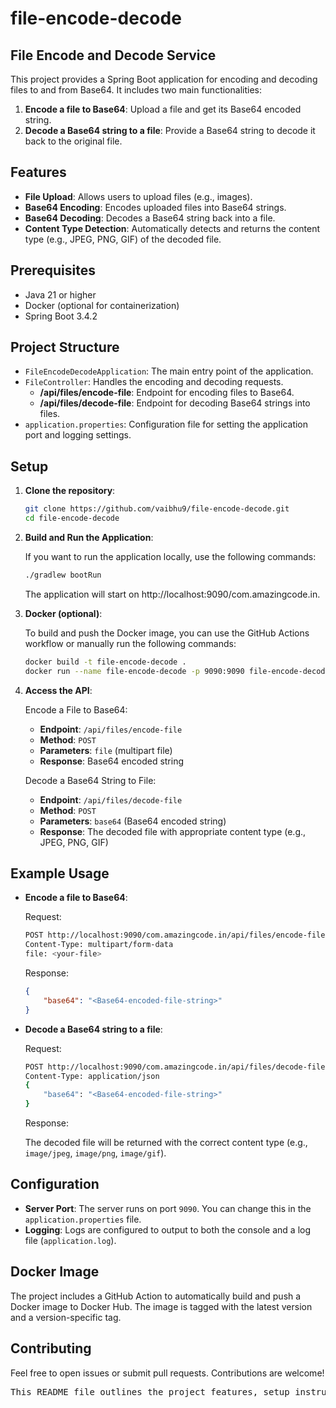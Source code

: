 # file-encode-decode
## File Encode and Decode Service

This project provides a Spring Boot application for encoding and decoding files to and from Base64. It includes two main functionalities:

1. **Encode a file to Base64**: Upload a file and get its Base64 encoded string.
2. **Decode a Base64 string to a file**: Provide a Base64 string to decode it back to the original file.

## Features

- **File Upload**: Allows users to upload files (e.g., images).
- **Base64 Encoding**: Encodes uploaded files into Base64 strings.
- **Base64 Decoding**: Decodes a Base64 string back into a file.
- **Content Type Detection**: Automatically detects and returns the content type (e.g., JPEG, PNG, GIF) of the decoded file.

## Prerequisites

- Java 21 or higher
- Docker (optional for containerization)
- Spring Boot 3.4.2

## Project Structure

- `FileEncodeDecodeApplication`: The main entry point of the application.
- `FileController`: Handles the encoding and decoding requests.
  - **/api/files/encode-file**: Endpoint for encoding files to Base64.
  - **/api/files/decode-file**: Endpoint for decoding Base64 strings into files.
- `application.properties`: Configuration file for setting the application port and logging settings.

## Setup

1. **Clone the repository**:

    ```bash
    git clone https://github.com/vaibhu9/file-encode-decode.git
    cd file-encode-decode
    ```

2. **Build and Run the Application**:

    If you want to run the application locally, use the following commands:

    ```bash
    ./gradlew bootRun
    ```
    The application will start on http://localhost:9090/com.amazingcode.in.

3. **Docker (optional)**:

    To build and push the Docker image, you can use the GitHub Actions workflow or manually run the following commands:

    ```bash
    docker build -t file-encode-decode .
    docker run --name file-encode-decode -p 9090:9090 file-encode-decode
    ```

4. **Access the API**:

    Encode a File to Base64:

    - **Endpoint**: `/api/files/encode-file`
    - **Method**: `POST`
    - **Parameters**: `file` (multipart file)
    - **Response**: Base64 encoded string

    Decode a Base64 String to File:

    - **Endpoint**: `/api/files/decode-file`
    - **Method**: `POST`
    - **Parameters**: `base64` (Base64 encoded string)
    - **Response**: The decoded file with appropriate content type (e.g., JPEG, PNG, GIF)

## Example Usage

-   **Encode a file to Base64**:
    
    Request:
    
    ```bash
    POST http://localhost:9090/com.amazingcode.in/api/files/encode-file
    Content-Type: multipart/form-data
    file: <your-file>
    ```

    Response:

    ```json
    {
        "base64": "<Base64-encoded-file-string>"
    }
    ```

-   **Decode a Base64 string to a file**:
    
    Request:
    
    ```bash
    POST http://localhost:9090/com.amazingcode.in/api/files/decode-file
    Content-Type: application/json
    {
        "base64": "<Base64-encoded-file-string>"
    }
    ```

    Response:
    
    The decoded file will be returned with the correct content type (e.g., `image/jpeg`, `image/png`, `image/gif`).

## Configuration

-   **Server Port**: The server runs on port `9090`. You can change this in the `application.properties` file.
-   **Logging**: Logs are configured to output to both the console and a log file (`application.log`).

## Docker Image
The project includes a GitHub Action to automatically build and push a Docker image to Docker Hub. The image is tagged with the latest version and a version-specific tag.

## Contributing
Feel free to open issues or submit pull requests. Contributions are welcome!

<pre style="overflow-x: auto; white-space: nowrap;">
This README file outlines the project features, setup instructions, API usage, and Docker instructions. Adjust the Docker image tags and other information based on your actual setup and repository details.
</pre>